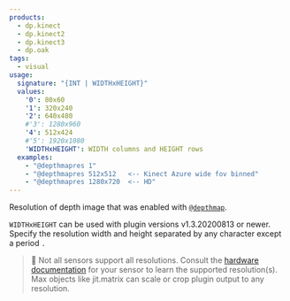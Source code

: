```yaml
---
products:
  - dp.kinect
  - dp.kinect2
  - dp.kinect3
  - dp.oak
tags:
  - visual
usage:
  signature: "{INT | WIDTHxHEIGHT}"
  values:
    '0': 80x60
    '1': 320x240
    '2': 640x480
    #'3': 1280x960
    '4': 512x424
    #'5': 1920x1080
    'WIDTHxHEIGHT': WIDTH columns and HEIGHT rows
  examples:
    - "@depthmapres 1"
    - "@depthmapres 512x512   <-- Kinect Azure wide fov binned"
    - "@depthmapres 1280x720  <-- HD"
---
```


Resolution of depth image that was enabled with [`@depthmap`](depthmap.md).

`WIDTHxHEIGHT` can be used with plugin versions v1.3.20200813 or newer.
Specify the resolution width and height separated by any character
except a period `.`

> 📝 Not all sensors support all resolutions. Consult the
> [hardware documentation](../../_hardware/sensors.md) for your
> sensor to learn the supported resolution(s). Max objects like
> jit.matrix can scale or crop plugin output to any resolution.
